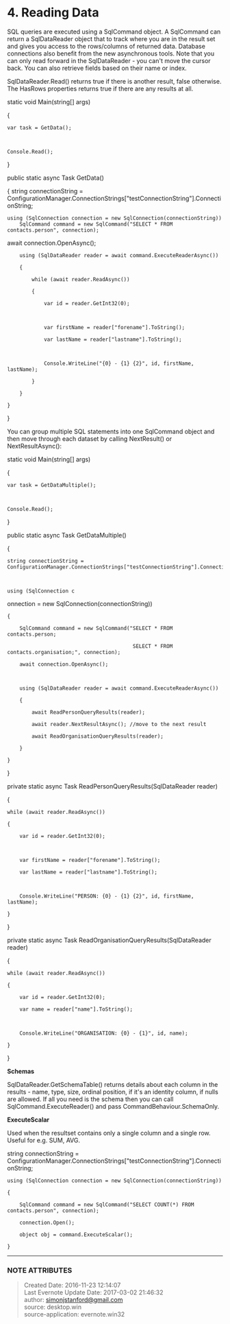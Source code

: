 # 4\. Reading Data

SQL queries are executed using a SqlCommand object. A SqlCommand can return a
SqlDataReader object that to track where you are in the result set and gives
you access to the rows/columns of returned data. Database connections also
benefit from the new asynchronous tools. Note that you can only read forward
in the SqlDataReader - you can't move the cursor back. You can also retrieve
fields based on their name or index.

  

SqlDataReader.Read() returns true if there is another result, false otherwise.
The HasRows properties returns true if there are any results at all.

  

static void Main(string[] args)

{

    var task = GetData();

  

    Console.Read();

}


public static async Task GetData()

{   string connectionString = ConfigurationManager.ConnectionStrings["testConnectionString"].ConnectionString;

  

    using (SqlConnection connection = new SqlConnection(connectionString))
        SqlCommand command = new SqlCommand("SELECT * FROM contacts.person", connection);

 await connection.OpenAsync();

  

        using (SqlDataReader reader = await command.ExecuteReaderAsync())

        {

            while (await reader.ReadAsync())

            {

                var id = reader.GetInt32(0);

  

                var firstName = reader["forename"].ToString();

                var lastName = reader["lastname"].ToString();

  

                Console.WriteLine("{0} - {1} {2}", id, firstName, lastName);

            }

        }

    }

}

  

You can group multiple SQL statements into one SqlCommand object and then move
through each dataset by calling NextResult() or NextResultAsync():

  

static void Main(string[] args)

{

    var task = GetDataMultiple();

  

    Console.Read();

}

  

public static async Task GetDataMultiple()

{

    string connectionString = ConfigurationManager.ConnectionStrings["testConnectionString"].ConnectionString;

  

    using (SqlConnection c
  
onnection = new SqlConnection(connectionString))

    {

        SqlCommand command = new SqlCommand("SELECT * FROM contacts.person;

                                             SELECT * FROM contacts.organisation;", connection);

        await connection.OpenAsync();

  

        using (SqlDataReader reader = await command.ExecuteReaderAsync())

        {

            await ReadPersonQueryResults(reader);

            await reader.NextResultAsync(); //move to the next result

            await ReadOrganisationQueryResults(reader);

        }

    }

}

  

private static async Task ReadPersonQueryResults(SqlDataReader reader)

{

    while (await reader.ReadAsync())

    {

        var id = reader.GetInt32(0);

  

        var firstName = reader["forename"].ToString();

        var lastName = reader["lastname"].ToString();

  

        Console.WriteLine("PERSON: {0} - {1} {2}", id, firstName, lastName);

    }

}

  

private static async Task ReadOrganisationQueryResults(SqlDataReader reader)

{

    while (await reader.ReadAsync())

    {

        var id = reader.GetInt32(0);

        var name = reader["name"].ToString();

  

        Console.WriteLine("ORGANISATION: {0} - {1}", id, name);

    }

}

  

  

 **Schemas**

SqlDataReader.GetSchemaTable() returns details about each column in the
results - name, type, size, ordinal position, if it's an identity column, if
nulls are allowed. If all you need is the schema then you can call
SqlCommand.ExecuteReader() and pass CommandBehaviour.SchemaOnly.

  

  

 **ExecuteScalar**

Used when the resultset contains only a single column and a single row. Useful
for e.g. SUM, AVG.

  

string connectionString =
ConfigurationManager.ConnectionStrings["testConnectionString"].ConnectionString;

  

    using (SqlConnection connection = new SqlConnection(connectionString))

    {

        SqlCommand command = new SqlCommand("SELECT COUNT(*) FROM contacts.person", connection);

        connection.Open();

        object obj = command.ExecuteScalar();

    }

  


---
### NOTE ATTRIBUTES
>Created Date: 2016-11-23 12:14:07  
>Last Evernote Update Date: 2017-03-02 21:46:32  
>author: simonjstanford@gmail.com  
>source: desktop.win  
>source-application: evernote.win32  
<!--stackedit_data:
eyJoaXN0b3J5IjpbMjU0Njg3NDM3XX0=
-->
